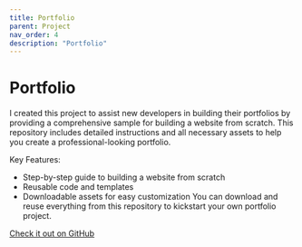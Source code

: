 ```yaml
---
title: Portfolio
parent: Project
nav_order: 4
description: "Portfolio"
---
```


# Portfolio

I created this project to assist new developers in building their portfolios by providing a comprehensive sample for building a website from scratch. This repository includes detailed instructions and all necessary assets to help you create a professional-looking portfolio.

Key Features:
- Step-by-step guide to building a website from scratch
- Reusable code and templates
- Downloadable assets for easy customization
You can download and reuse everything from this repository to kickstart your own portfolio project.

[Check it out on GitHub](https://github.com/programinglive/Portfolio)